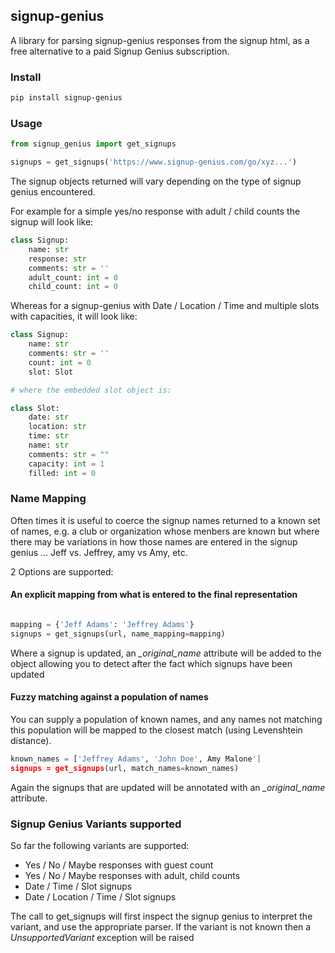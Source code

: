 ## signup-genius

A library for parsing signup-genius responses from the signup html, as a free alternative to a paid Signup Genius subscription.

### Install

```sh
pip install signup-genius

```

### Usage

```python
from signup_genius import get_signups

signups = get_signups('https://www.signup-genius.com/go/xyz...')

```

The signup objects returned will vary depending on the type of signup genius encountered.

For example for a simple yes/no response with adult / child counts the signup will look like:

```python
class Signup:
    name: str
    response: str
    comments: str = ''
    adult_count: int = 0
    child_count: int = 0

```

Whereas for a signup-genius with Date / Location / Time and multiple slots with capacities, it will look like:

```python
class Signup:
    name: str
    comments: str = ''
    count: int = 0
    slot: Slot

# where the embedded slot object is:

class Slot:
    date: str
    location: str
    time: str
    name: str
    comments: str = ""
    capacity: int = 1
    filled: int = 0
```

### Name Mapping

Often times it is useful to coerce the signup names returned to a known set of names, e.g. a club or organization whose menbers are known but where there may be variations in how those names are entered in the signup genius ... Jeff vs. Jeffrey, amy vs Amy, etc.

2 Options are supported:

#### An explicit mapping from what is entered to the final representation

```python

mapping = {'Jeff Adams': 'Jeffrey Adams'}
signups = get_signups(url, name_mapping=mapping)

```

Where a signup is updated, an *_original_name* attribute will be added to the object allowing you to detect after the fact which signups have been updated

#### Fuzzy matching against a population of names

You can supply a population of known names, and any names not matching this population will be mapped to the closest match (using Levenshtein distance).

```python
known_names = ['Jeffrey Adams', 'John Doe', Amy Malone']
signups = get_signups(url, match_names=known_names)

```

Again the signups that are updated will be annotated with an *_original_name* attribute.


### Signup Genius Variants supported

So far the following variants are supported:

* Yes / No / Maybe responses with guest count
* Yes / No / Maybe responses with adult, child counts
* Date / Time / Slot signups
* Date / Location / Time / Slot signups

The call to get_signups will first inspect the signup genius to interpret the variant, and use the appropriate parser.  If the variant is not known then a *UnsupportedVariant* exception will be raised

